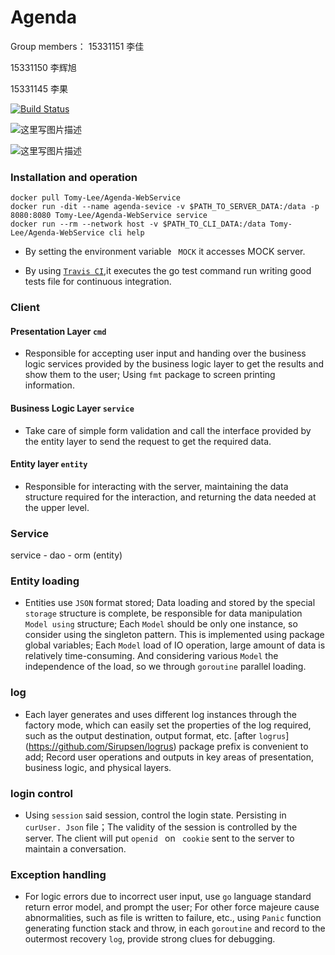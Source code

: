﻿# Agenda
Group members：
15331151  李佳

15331150  李辉旭

15331145  李果

[![Build Status](https://travis-ci.org/Tomy-Lee/Agenda-WebService.svg?branch=master)](https://travis-ci.org/Tomy-Lee/Agenda-WebService.svg?branch=master)

![这里写图片描述](http://img.blog.csdn.net/20171211170850667?watermark/2/text/aHR0cDovL2Jsb2cuY3Nkbi5uZXQvcXFfMzM0NTQxMTI=/font/5a6L5L2T/fontsize/400/fill/I0JBQkFCMA==/dissolve/70/gravity/SouthEast)

![这里写图片描述](http://img.blog.csdn.net/20171211170857432?watermark/2/text/aHR0cDovL2Jsb2cuY3Nkbi5uZXQvcXFfMzM0NTQxMTI=/font/5a6L5L2T/fontsize/400/fill/I0JBQkFCMA==/dissolve/70/gravity/SouthEast)
### Installation and operation

```
docker pull Tomy-Lee/Agenda-WebService
docker run -dit --name agenda-sevice -v $PATH_TO_SERVER_DATA:/data -p 8080:8080 Tomy-Lee/Agenda-WebService service
docker run --rm --network host -v $PATH_TO_CLI_DATA:/data Tomy-Lee/Agenda-WebService cli help
```
- By setting the environment variable `  MOCK ` it accesses MOCK server.

- By using [``Travis CI``](https://travis-ci.org/Tomy-Lee/Agenda-WebService),it executes the go test command run writing good tests file for continuous integration.


### Client

#### Presentation Layer ``cmd``

- Responsible for accepting user input and handing over the business logic services provided by the business logic layer to get the results and show them to the user; Using ` fmt ` package to screen printing information.

#### Business Logic Layer ``service``

- Take care of simple form validation and call the interface provided by the entity layer to send the request to get the required data.

#### Entity layer ``entity``

- Responsible for interacting with the server, maintaining the data structure required for the interaction, and returning the data needed at the upper level.

### Service

service - dao - orm (entity) 

### Entity loading

- Entities use ` JSON ` format stored; Data loading and stored by the special ` storage ` structure is complete, be responsible for data manipulation ` Model using ` structure; Each ` Model ` should be only one instance, so consider using the singleton pattern. This is implemented using package global variables; Each ` Model ` load of IO operation, large amount of data is relatively time-consuming. And considering various ` Model ` the independence of the load, so we through ` goroutine ` parallel loading.

### log

- Each layer generates and uses different log instances through the factory mode, which can easily set the properties of the log required, such as the output destination, output format, etc. [after ` logrus `] (https://github.com/Sirupsen/logrus) package prefix is convenient to add; Record user operations and outputs in key areas of presentation, business logic, and physical layers.

### login control

- Using ` session ` said session, control the login state. Persisting in `  curUser. Json ` file；The validity of the session is controlled by the server. The client will put `openid ` on ` cookie` sent to the server to maintain a conversation.

### Exception handling

- For logic errors due to incorrect user input, use ` go ` language standard return error model, and prompt the user; For other force majeure cause abnormalities, such as file is written to failure, etc., using ` Panic ` function generating function stack and throw, in each ` goroutine ` and record to the outermost recovery ` log `, provide strong clues for debugging.
